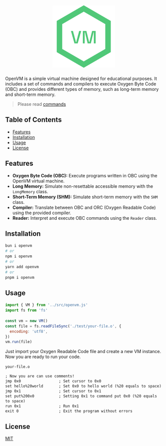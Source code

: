 <h1 align="center">
  <img src="./logo.png" alt="OpenVM" height="200" />
</h1>

OpenVM is a simple virtual machine designed for educational purposes. It includes a set of commands
and compilers to execute Oxygen Byte Code (OBC) and provides different types of memory, such as
long-term memory and short-term memory.

> Please read [commands](https://github.com/kad1rr/openvm/blob/master/docs/commands.md)

## Table of Contents

- [Features](#features)
- [Installation](#installation)
- [Usage](#usage)
- [License](#license)

## Features

- **Oxygen Byte Code (OBC):** Execute programs written in OBC using the OpenVM virtual machine.
- **Long Memory:** Simulate non-resettable accessible memory with the `LongMemory` class.
- **Short-Term Memory (SHM):** Simulate short-term memory with the `SHM` class.
- **Compiler:** Translate between OBC and ORC (Oxygen Readable Code) using the provided compiler.
- **Reader:** Interpret and execute OBC commands using the `Reader` class.

## Installation

```bash
bun i openvm
# or
npm i openvm
# or
yarn add openvm
# or
pnpm i openvm
```

## Usage

```javascript
import { VM } from '../src/openvm.js'
import fs from 'fs'

const vm = new VM()
const file = fs.readFileSync('./test/your-file.o', {
  encoding: 'utf8',
})
vm.run(file)
```

Just import your Oxygen Readable Code file and create a new VM instance. Now you are ready to run
your code.

`your-file.o`

```oxygen
; Now you are can use comments!
jmp 0x0                 ; Set cursor to 0x0
set hello%20world       ; Set 0x0 to hello world (%20 equals to space)
jmp 0x1                 ; Set cursor to 0x1
set put%200x0           ; Setting 0x1 to command put 0x0 (%20 equals to space)
run 0x1                 ; Run 0x1
exit 0                  ; Exit the program without errors
```

## License

[MIT](https://github.com/kad1rr/openvm/blob/master/LICENSE)
